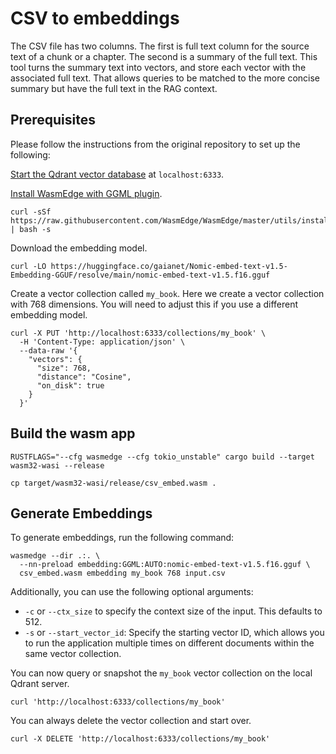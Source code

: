 # CSV to embeddings 

The CSV file has two columns. The first is full text column for the source text of a chunk or a chapter.
The second is a summary of the full text. This tool turns the summary text into vectors, and store
each vector with the associated full text. That allows queries to be matched to the more concise summary
but have the full text in the RAG context.

## Prerequisites

Please follow the instructions from the original repository to set up the following:

[Start the Qdrant vector database](https://qdrant.tech/documentation/quick-start/) at `localhost:6333`.

[Install WasmEdge with GGML plugin](https://wasmedge.org/docs/start/install).

```
curl -sSf https://raw.githubusercontent.com/WasmEdge/WasmEdge/master/utils/install_v2.sh | bash -s
```

Download the embedding model.

```
curl -LO https://huggingface.co/gaianet/Nomic-embed-text-v1.5-Embedding-GGUF/resolve/main/nomic-embed-text-v1.5.f16.gguf
```

Create a vector collection called `my_book`. Here we create a vector collection with 768 dimensions. You will need to adjust this if you use a different embedding model.

```
curl -X PUT 'http://localhost:6333/collections/my_book' \
  -H 'Content-Type: application/json' \
  --data-raw '{
    "vectors": {
      "size": 768,
      "distance": "Cosine",
      "on_disk": true
    }
  }'
```

## Build the wasm app

```
RUSTFLAGS="--cfg wasmedge --cfg tokio_unstable" cargo build --target wasm32-wasi --release

cp target/wasm32-wasi/release/csv_embed.wasm .
```

## Generate Embeddings

To generate embeddings, run the following command:

```
wasmedge --dir .:. \
  --nn-preload embedding:GGML:AUTO:nomic-embed-text-v1.5.f16.gguf \
  csv_embed.wasm embedding my_book 768 input.csv
```

Additionally, you can use the following optional arguments:

- `-c` or `--ctx_size` to specify the context size of the input. This defaults to 512.
- `-s` or `--start_vector_id`: Specify the starting vector ID, which allows you to run the application multiple times on different documents within the same vector collection.

You can now query or snapshot the `my_book` vector collection on the local Qdrant server.

```
curl 'http://localhost:6333/collections/my_book'
```

You can always delete the vector collection and start over.

```
curl -X DELETE 'http://localhost:6333/collections/my_book'
```


